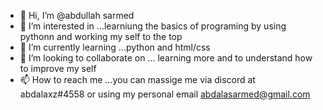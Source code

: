 - 👋 Hi, I’m @abdullah sarmed
- 👀 I’m interested in ...learniung the basics of programing by using pythonn and working my self to the top
- 🌱 I’m currently learning ...python and html/css
- 💞️ I’m looking to collaborate on ... learning more and to understand how to improve my self
- 📫 How to reach me ...you can massige me via discord at abdalaxz#4558 or using my personal email abdalasarmed@gmail.com

<!---
abdalasarmed/abdalasarmed is a ✨ special ✨ repository because its `README.md` (this file) appears on your GitHub profile.
You can click the Preview link to take a look at your changes.
--->
